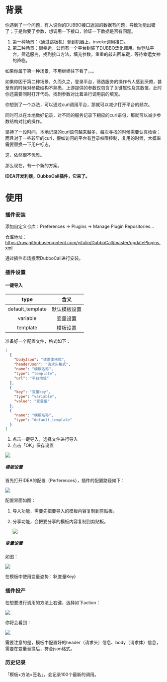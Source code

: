 # 背景

你遇到了一个问题，有人说你的DUBBO接口返回的数据有问题，导致功能出错了；于是你要了参数，想调用一下接口，验证一下数据是否有问题。

1. 第一种场景：（通过跳板机）登到机器上，invoke调用接口。
2. 第二种场景：很幸运，公司有一个平台封装了DUBBO泛化调用。你登陆平台，筛选服务，找到接口方法，填充参数，重重的敲击回车键，等待幸运女神的降临。

如果你属于第一种场景，不用继续往下看了。。。

如果你困于第二种场景，久而久之，登录平台，筛选服务的操作令人感到厌倦，甚至有的时候对参数结构不熟悉，上游提供的参数仅包含了关键属性及其数值，此时你还需要同时打开代码，找到参数对比着进行调用前的填充。

你想到了一个办法，可以通过curl调用平台，那就可以减少打开平台的频次。

同时可以在本地做好记录，对不同的服务记录下相应的curl语句，那就可以减少参数结构对比的操作。

坚持了一段时间，本地记录的curl语句越来越多，每次寻找的时候需要认真检索；而且对于一些较早的curl，假如访问的平台有登录权限控制，复用的时候，大概率需要替换一下用户标志。

这，依然很不优雅。

那么现在，有一个新的方案。

**IDEA开发利器，DubboCall插件，它来了。**

# 使用

### 插件安装

添加自定义仓库：Preferences -> Plugins -> Manage Plugin Repositories...

仓库地址： https://raw.githubusercontent.com/yitulin/DubboCall/master/updatePlugins.xml

通过插件市场搜索DubboCall进行安装。

### 插件设置

#### 一键导入

|       type       |     含义     |
| :--------------: | :----------: |
| default_template | 默认模板设置 |
|     variable     |   变量设置   |
|     template     |   模板设置   |

准备好一个配置文件，格式如下：

```json
[
  {
    "bodyJson": "请求体格式",
    "headerJson": "请求头格式",
    "name": "模板名称",
    "type": "template",
    "url": "平台地址"
  },
  {
    "key": "变量key",
    "type": "variable",
    "value": "变量值"
  },
  {
    "name": "模板名称",
    "type": "default_template"
  }
]
```

1. 点击一键导入，选择文件进行导入
2. 点击「OK」保存设置

![](https://gitee.com/yitulin/pictures/raw/master/dubbocall/202109022028355.png)

##### 模板设置

首先打开IDEA的配置（Perferences），插件的配置路径如下：

![](https://gitee.com/yitulin/pictures/raw/master/dubbocall/20210831173519.png)

配置界面如图：

1. 导入功能，需要先把要导入的模板内容复制到剪贴板。

2. 分享功能，会把要分享的模板内容复制到剪贴板。

   ![](https://gitee.com/yitulin/pictures/raw/master/dubbocall/20210831173707.png)

##### 变量设置

如图：

![](https://gitee.com/yitulin/pictures/raw/master/dubbocall/20210831173845968.png)

在模板中使用变量姿势：${变量Key}

### 插件投产

在想要进行调用的方法上右键，选择如下action：

![](https://gitee.com/yitulin/pictures/raw/master/dubbocall/20210831174146.png)

你将会看到：

![](https://gitee.com/yitulin/pictures/raw/master/dubbocall/20210831174542.png)

需要注意的是，模板中配置好的header（请求头）信息、body（请求体）信息，需要在变量替换后，符合json格式。

### 历史记录

「模板+方法=签名」，会记录100个最新的调用。


